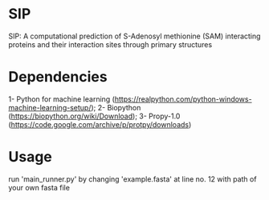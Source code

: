 # SIP
SIP: A computational prediction of S-Adenosyl methionine (SAM) interacting proteins and their interaction sites through primary structures
# Dependencies
1- Python for machine learning (https://realpython.com/python-windows-machine-learning-setup/);
2- Biopython (https://biopython.org/wiki/Download); 
3- Propy-1.0 (https://code.google.com/archive/p/protpy/downloads)

# Usage
run 'main_runner.py' by changing 'example.fasta' at line no. 12 with path of your own fasta file
